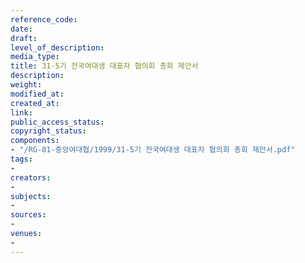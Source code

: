 ```yaml
---
reference_code: 
date: 
draft: 
level_of_description: 
media_type: 
title: 31-5기 전국여대생 대표자 협의회 총회 제안서
description: 
weight: 
modified_at: 
created_at: 
link: 
public_access_status: 
copyright_status: 
components:
- "/RG-01-중앙여대협/1999/31-5기 전국여대생 대표자 협의회 총회 제안서.pdf"
tags:
- 
creators:
- 
subjects:
- 
sources:
- 
venues:
- 
---
```

